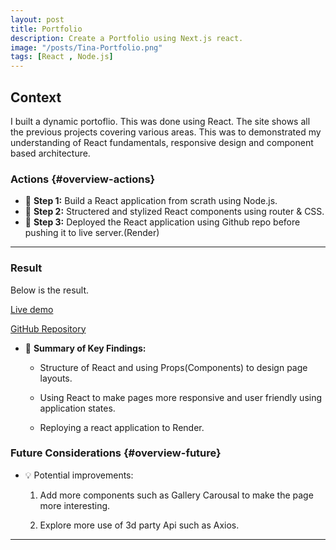 ```yaml
---
layout: post
title: Portfolio
description: Create a Portfolio using Next.js react.
image: "/posts/Tina-Portfolio.png"
tags: [React , Node.js]
---
```


## Context

I built a dynamic portoflio. This was done using React. The site shows all the previous projects covering various areas. This was to demonstrated my understanding of React fundamentals, responsive design and component based architecture.

### Actions  {#overview-actions}
- 🔹 **Step 1:** Build a React application from scrath using Node.js. 
- 🔹 **Step 2:** Structered and stylized React components using router & CSS. 
- 🔹 **Step 3:** Deployed the React application using Github repo before pushing it to live server.(Render) 

---

### Result

Below is the result.

[Live demo](https://tina-fashion.vercel.app/)

[GitHub Repository](https://github.com/DarrenSmith10/Tina_Fashion)

- 📝 **Summary of Key Findings:**  
  - Structure of React and using Props(Components) to design page layouts.

  -   Using React to make pages more responsive and user friendly using application states.

  - Reploying a react application to Render. 


### Future Considerations  {#overview-future}
- 💡 Potential improvements:
  1. Add more components such as Gallery Carousal to make the page more interesting.

  2. Explore more use of 3d party Api such as Axios.

---